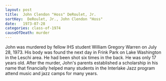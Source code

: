 ```yaml
---
layout: post
title:  John Clendon "Hoss" DeRoulet, Jr.
sortKey:  DeRoulet, Jr., John Clendon "Hoss"
date:   1973-07-28
categories: class-of-1974
causeOfDeath: murder
---
```

John was murdered by fellow IHS student William Gregory Warren on July 28, 1973.  His body was found the next day in Frink Park on Lake Washington in the Leschi area.  He had been shot six times in the back.  He was only 17 years old.  After the murder, John's parents established a scholarship in his name that financially helped many students in the Interlake Jazz program attend music and jazz camps for many years.
